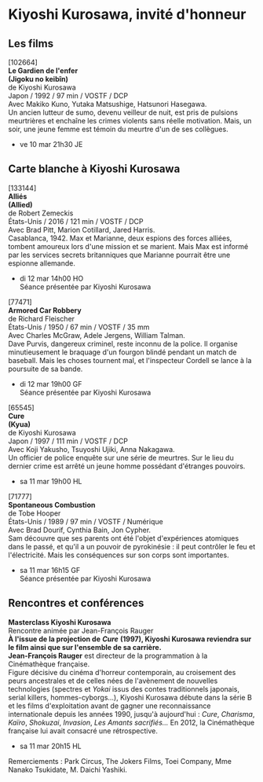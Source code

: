 # Kiyoshi Kurosawa, invité d'honneur

## Les films

[102664]  
**Le Gardien de l'enfer**  
**(Jigoku no keibîn)**  
de Kiyoshi Kurosawa  
Japon / 1992 / 97 min / VOSTF / DCP  
Avec Makiko Kuno, Yutaka Matsushige, Hatsunori Hasegawa.  
Un ancien lutteur de sumo, devenu veilleur de nuit, est pris de pulsions meurtrières et enchaîne les crimes violents sans réelle motivation. Mais, un soir, une jeune femme est témoin du meurtre d'un de ses collègues.

- ve 10 mar 21h30 JE

## Carte blanche à Kiyoshi Kurosawa

[133144]  
**Alliés**  
**(Allied)**  
de Robert Zemeckis  
États-Unis / 2016 / 121 min / VOSTF / DCP  
Avec Brad Pitt, Marion Cotillard, Jared Harris.  
Casablanca, 1942. Max et Marianne, deux espions des forces alliées, tombent amoureux lors d'une mission et se marient. Mais Max est informé par les services secrets britanniques que Marianne pourrait être une espionne allemande.

- di 12 mar 14h00 HO  
Séance présentée par Kiyoshi Kurosawa

[77471]  
**Armored Car Robbery**  
de Richard Fleischer  
États-Unis / 1950 / 67 min / VOSTF / 35 mm  
Avec Charles McGraw, Adele Jergens, William Talman.  
Dave Purvis, dangereux criminel, reste inconnu de la police. Il organise minutieusement le braquage d'un fourgon blindé pendant un match de baseball. Mais les choses tournent mal, et l'inspecteur Cordell se lance à la poursuite de sa bande.

- di 12 mar 19h00 GF  
Séance présentée par Kiyoshi Kurosawa

[65545]  
**Cure**  
**(Kyua)**  
de Kiyoshi Kurosawa  
Japon / 1997 / 111 min / VOSTF / DCP  
Avec Koji Yakusho, Tsuyoshi Ujiki, Anna Nakagawa.  
Un officier de police enquête sur une série de meurtres. Sur le lieu du dernier crime est arrêté un jeune homme possédant d'étranges pouvoirs.

- sa 11 mar 19h00 HL

[71777]  
**Spontaneous Combustion**  
de Tobe Hooper  
États-Unis / 1989 / 97 min / VOSTF / Numérique  
Avec Brad Dourif, Cynthia Bain, Jon Cypher.  
Sam découvre que ses parents ont été l'objet d'expériences atomiques dans le passé, et qu'il a un pouvoir de pyrokinésie : il peut contrôler le feu et l'électricité. Mais les conséquences sur son corps sont importantes.

- sa 11 mar 16h15 GF  
Séance présentée par Kiyoshi Kurosawa

## Rencontres et conférences

**Masterclass Kiyoshi Kurosawa**  
Rencontre animée par Jean-François Rauger  
**À l'issue de la projection de** **_Cure_** **(1997), Kiyoshi Kurosawa reviendra sur le film ainsi que sur l'ensemble de sa carrière.**  
**Jean-François Rauger** est directeur de la programmation à la Cinémathèque française.  
Figure décisive du cinéma d'horreur contemporain, au croisement des peurs ancestrales et de celles nées de l'avènement de nouvelles technologies (spectres et _Yokai_ issus des contes traditionnels japonais, serial killers, hommes-cyborgs...), Kiyoshi Kurosawa débute dans la série B et les films d'exploitation avant de gagner une reconnaissance internationale depuis les années 1990, jusqu'à aujourd'hui : _Cure_, _Charisma_, _Kaïro_, _Shokuzai_, _Invasion_, _Les Amants sacrifiés..._ En 2012, la Cinémathèque française lui avait consacré une rétrospective.

- sa 11 mar 20h15 HL

Remerciements : Park Circus, The Jokers Films, Toei Company, Mme Nanako Tsukidate, M. Daichi Yashiki.